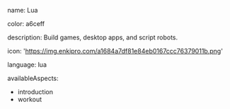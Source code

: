 name: Lua

color: a6ceff

description: Build games, desktop apps, and script robots.

icon: 'https://img.enkipro.com/a1684a7df81e84eb0167ccc76379011b.png'

language: lua

availableAspects:
  - introduction
  - workout
